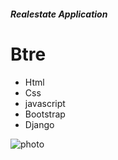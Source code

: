##### Realestate Application

# Btre
+ Html
+ Css
+ javascript
+ Bootstrap
+ Django
  
![photo](https://picsum.photos/200/300)
